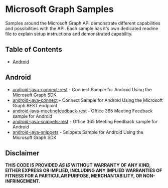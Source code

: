 # Microsoft Graph Samples

Samples around the Microsoft Graph API demonstrate different capabilities and possibilities with the API. Each sample has it's own dedicated readme file to explain setup instructions and demonstrated capability.

## Table of Contents

- [Android](#android)

## Android

- [android-java-connect-rest](./android-java-connect-rest) - Connect Sample for Android Using the Microsoft Graph SDK
- [android-java-connect](./android-java-connect) - Connect Sample for Android Using the Microsoft Graph REST endpoint
- [android-java-meetingfeedback-rest](./android-java-meetingfeedback-rest) - Office 365 Meeting Feedback sample for Android
- [android-java-snippets-rest](./android-java-snippets-rest) - Office 365 Meeting Feedback sample for Android
- [android-java-snippets](./android-java-snippets) - Snippets Sample for Android Using the Microsoft Graph SDK


## Disclaimer

**THIS CODE IS PROVIDED *AS IS* WITHOUT WARRANTY OF ANY KIND, EITHER EXPRESS OR IMPLIED, INCLUDING ANY IMPLIED WARRANTIES OF FITNESS FOR A PARTICULAR PURPOSE, MERCHANTABILITY, OR NON-INFRINGEMENT.**

[1]: https://developer.microsoft.com/en-us/graph/code-samples-and-sdks